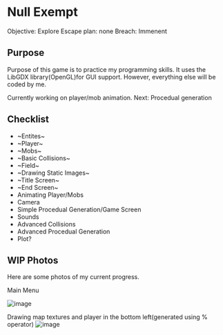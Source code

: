 # Null Exempt
Objective: Explore
Escape plan: none
Breach: Immenent

## Purpose
Purpose of this game is to practice my programming skills. It uses the LibGDX library(OpenGL)for GUI support. However, everything else will be coded by me.

Currently working on player/mob animation. Next: Procedual generation

## Checklist

- ~Entites~
- ~Player~
- ~Mobs~
- ~Basic Collisions~
- ~Field~
- ~Drawing Static Images~
- ~Title Screen~
- ~End Screen~
- Animating Player/Mobs
- Camera
- Simple Procedual Generation/Game Screen
- Sounds
- Advanced Collisions
- Advanced Procedual Generation
- Plot?

## WIP Photos
Here are some photos of my current progress.

Main Menu

![image](https://drive.google.com/uc?export=view&id=1gE1vOgqNMI0YknLcjXYO4xl2sYB-9TGp)

Drawing map textures and player in the bottom left(generated using % operator)
![image](https://drive.google.com/uc?export=view&id=1v3GZZpno94xMcnUJR2ALZZctsF2gprSC)
